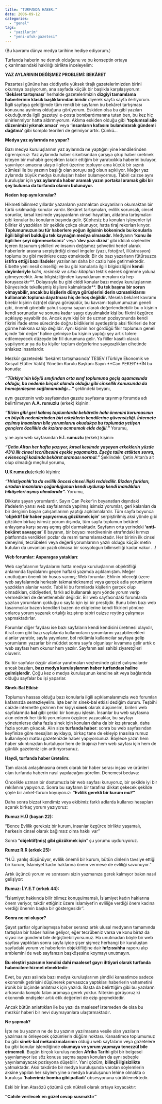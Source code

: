 ```yaml
---
title: "TURFANDA HABER:"
date: 2006-09-12
categories: 
  - "genel"
tags: 
  - "yazilarim"
  - "yeni-ufuk-gazetesi"
---
```


(Bu kavramı dünya medya tarihine hediye ediyorum.)

Turfanda haberin ne demek olduğunu ve bu konseptin ortaya çıkarılmasındaki haklılığı birlikte inceleyelim:

**YAZ AYLARININ DEĞİŞMEZ PROBLEMİ: BEKÂRET**

Pazartesi gününe has ciddiyetle yüksek tirajlı gazetelerimizden birini okumaya başlıyorum, ana sayfada küçük bir başlıkla karşılaşıyorum: **‘Bekâret tartışması’** herhalde gazetelerimizin **dizgiyi tamamlama haberlerinin klasik başlıklarından biridir** diyerek sayfa sayfa ilerliyorum. İlgili sayfaya geldiğimde tüm renkli bir sayfanın bu bekâret tartışması konusuna ayrılmış olduğunu görüyorum. Eskiden olsa bu gibi yazıları okuduğumda ilgili gazeteyi e-posta bombardımanına tutan ben, bu kez hiç sinirlenmiyor hatta aldırmıyorum. Aklıma eskiden olduğu gibi **‘toplumsal aile düzenimizi yıkmak amacı’** veya **‘insanların kafasını bulandırarak gündemi dağıtma’** gibi komplo teorileri de gelmiyor artık. Çünkü…

**Medya yaz aylarında ne yapar?**

Bazı medya kuruluşlarının yaz aylarında ne yaptığını yine kendilerinden öğreniyoruz: Yaz aylarında haber sıkıntısından çarşıya çıkıp haber üretmek isteyen bir muhabir gerçekten takdir ettiğim bir yaratıcılıkla haberini buluyor, yayınlıyor amacına ulaşıp ilgileri üzerine topluyor ama küçük bir sızıntı cümlesi ile bu yazının başlığı olan soruyu sağ olsun açıklıyor. Meğer yaz aylarında büyük medya kuruluşları haber bulamıyormuş. Tabiri caizse aynı kuruluşlar için **yaz aylarında haber aramak yazın portakal aramak gibi bir şey bulunsa da turfanda olanını bulunuyor.**

**Neden hep aynı konular?**

Hikmeti bilinmez yıllardır yazanların yazmaktan okuyanların okumaktan bir türlü sıkılmadığı konular vardır. Bekâret tartışmaları, evlilik sorunsalı, cinsel sorunlar, kırsal kesimde yaşayanların cinsel hayatları, aldatma tartışmaları gibi konular bu konuların başında gelir. Şüphesiz bu konuları işleyenler iyi bilirler ki yazdıkları bir şekilde çokça okunuyor, hatta tiraj rekorları kırıyor. **Toplumumuzun bu tür haberlere yoğun ilgisinin kökeninde bu konularla ilgili bilgileri bulduğu tek kaynağın medya olmasıdır.** Medyanın **‘konu ile ilgili her şeyi öğreneceksiniz’** veya **‘dev yazı dizisi’** gibi iddialı söylemler içeren özsunum şekilleri ve insanın değişmez şehvetini hedef alarak haberlerin arasına serpiştirdiği cinsel imgeler (yazı, fotoğraf, illüstrasyon) toplumu bu gibi metinlere cezp etmektedir. Bir de bazı yazarların fütürsuzca **istifra ettiği bazı ifadeler** yazılanları daha bir cazip hale getirmektedir. Elbette yeni nesil cinselliği ve bu gibi konularla ilgili bilgisizliğini **kendi deyimleriyle** _kalın, resimsiz ve sıkıcı kitapları_ tektik ederek öğrenme yoluna gitmeyecektir. Ama bilgisizliğinden kaynaklanan merakını da hep koruyacaktır**. Dolayısıyla bu gibi ciddi konular bazı medya kuruluşlarının bünyesinde tekelleşmiş kişilere kalmaktadır**. **Bu tek başına bir sorun olmayabilir, ancak bu kişilerin dünya görüşlerini derin uzmanlıklarını kullanarak topluma dayatması hiç de hoş değildir.** Mesela bekâret kavramı birebir kişinin öz(n)el dünya görüşüdür, bu kavramı toplumumuzun geneli gibi, önemli görebilir yahut saçma sapan olarak değerlendirebilir bu o kişinin kendi sorunudur ve sonuna kadar saygı duyulmalıdır kişi bu fikrini özgürce açıklayıp yayabilir de. Ancak aynı kişi bir de uzman pozisyonunda kendi fikrini ifade etme sürecinde doğru bildiklerini ayetleştirip aksi fikirleri de hor görme hakkına sahip değildir. Aynı kişinin hor gördüğü fikir toplumun geneli içinde ‘bir değer’ haline gelmişse bu kişinin yaptığı şey artık tolere edilemeyecek düzeyde bir fiil durumuna gelir. Ya fiiller kasıtlı olarak yapılıyordur ya da bu kişiler toplum değerlerine saygısızlıkları cihetinde ahlaksız insanlardır.

Mezkûr gazetedeki ‘bekâret tartışmasında’ TESEV (Türkiye Ekonomik ve Sosyal Etütler Vakfı) Yönetim Kurulu Başkanı Sayın **Can PEKER’**İN bu konuda:

**_“Türkiye’nin köylü sınıfından orta sınıf toplumuna geçiş aşamasında olduğu, bu nedenle birçok alanda olduğu gibi cinsellik konusunda da homojenleşme sağlanamadığı…”_** şeklindeki beyanı,

aynı gazetenin web sayfasından gazete sayfasına taşınmış forumda adı belirtilmeyen **A.A. rumuzlu** (erkek) kişinin:

**_“Bizim gibi geri kalmış toplumlarda bekâretin hala önemini korumasının en büyük nedenlerinden biri erkeklerin kendilerine güvensizliği. İnternete açılmış insanların bile yorumlarını okudukça bu toplumda yetişen gençlere özellikle de kızlara acımamak elde değil.”_** Yorumu,

yine aynı web sayfasından **E.İ. rumuzlu** (erkek) kişinin:

**_“Çetin Altan her hafta yazıyor, kırsal kesimde yaşayan erkeklerin yüzde 43’ü ilk cinsel tecrübesini eşekle yaşamakta. Eşeğe talim ettikten sonra, evleneceği kadında bekâret araması normal.”_** Şeklindeki Çetin Altan’a ait olup olmadığı meçhul yorumu,

**U.K rumuzlu**(erkek) kişinin:

**_“Hristiyanlık’ta da evlilik öncesi cinsel ilişki reddedilir. Bizden farkları, sıradan insanların çoğunluğunun kendi uydurup kendi inandıkları hikâyeleri aşmış olmalarıdır”._** Yorumu,

Dikkate şayan yorumlardır. Sayın Can Peker’in beyanatları dışındaki ifadelerin yarısı web sayfalarında yapılmış isimsiz yorumlar, geri kalanları da bir derginin bayan çalışanlarının yaptığı açıklamalardır. Tüm sayfa boyunca **‘objektif bir haber yapıyormuş gözükmek için’** serpiştirilmiş aksi yönde gibi gözüken birkaç isimsiz yorum dışında, tüm sayfa toplumun bekâret anlayışına karşı savaş açmış gibi durmaktadır. Sayfanın orta yerindeki **‘anti-bekâret savaşçısı’** 8 bayanın, bir boyacı merdiveninin etrafındaki kırmızı platformda verdikleri pozlar da resmi tamamlamaktadır. Her birinin ilk cinsel deneyimi, tecrübeleri veya değerli yorumlarının yazılı olduğu küçük metin kutuları da unvanları yazılı olmasa bir sosyologun bilimselliği kadar vakur ...!

**Web forumlar: Asparagas yatakları:**

Web sayfalarının faydalarını hatta medya kuruluşlarının objektifliği anlamında faydalarını geçen haftaki yazımda açıklamıştım. Meğer unuttuğum önemli bir husus varmış; Web forumlar. Ehlinin bileceği üzere web sayfalarında herkesin takma(nickname) veya gerçek adla yorumlarını yazdıkları alanlar vardır. Tabii ki bu formlarda kişilerin gerçek olup olmadıkları, ciddiyetleri, farklı ad kullanarak aynı yönde yorum verip vermedikleri de denetlenebilir değildir. Bir web sayfasındaki forumlarda yazılan yorumların çokluğu o sayfa için iyi bir prestijdir. Bunu bilen bazı web tasarımcılar bazen kendileri bazen de ekiplerine kendi fikirleri yönüne onlarca yorum yazarak ortalığı kızıştırıp tabiri caizse reyting çalışması yapmaktadırlar.

Forumlar diğer faydası ise bazı sayfaların kendi kendisini üretmesi olayıdır, itiraf.com gibi bazı sayfalarda kullanıcıların yorumlarını yazabilecekleri alanlar yaratılır, sayfa yayınlanır, bol reklâmla kullanıcılar sayfaya gelip yorumlarını yazarlar bir müddet sonra sayfa olgunlaşır kıvamına gelir artık o web sayfası hem okunur hem yazılır. Sayfanın asıl sahibi ziyaretçileri oluverir.

Bu tür sayfalar özgür alanlar yaratmaları veçhesinde güzel çalışmalardır ancak bazıları, **bazı medya kuruluşlarının haber turfandası haline gelmişlerdir**. Çoğu kez o medya kuruluşunun kendine ait veya bağlantıda olduğu sayfalar bu işi yaparlar.

**Sinek-Bal Etkisi:**

Toplumun hassas olduğu bazı konularla ilgili açıklamalarımızla web forumları kafamızda sentezleyelim. İşte benim sinek-bal etkisi dediğim durum. Teşbihi caizde internette gezinen her kişiyi **sinek** olarak düşünelim, birileri web sayfalarında **bal** gibi çekici bir konuyu işlesin. İnsanlar bu web sayfasına akın ederek her türlü yorumlarını özgürce yazacaklar, bu sayfayı yönetenlerse daha fazla sinek için konuları daha da bir kızıştıracak, daha fazla yorum çıkacak. Alın size **turfanda haber**: sonra bu web sayfasından keyfinize göre mesajları ayıklayıp, birkaç tane de ekleyip (nasılsa rumuz kullanılıyor) matbu gazetenizde haber yapıyorsunuz. Böylece yazın hem haber sıkıntınızdan kurtuluyor hem de tirajınızı hem web sayfası için hem de günlük gazeteniz için arttırıyorsunuz.

**Haydi, turfanda haber üretelim:**

Tam olarak anlaşılmasına örnek olarak bir haber serası inşası ve ürünleri olan turfanda haberin nasıl yapılacağını görelim. Denemesi bedava:

Öncelikle uzman bir dostumuzla bir web sayfası kuruyoruz, bir şekilde iyi bir reklâmını yapıyoruz. Sonra bu sayfanın bir tarafına dikkat çekecek şekilde şöyle bir anket-forum koyuyoruz: **“Evlilik gerekli bir kurum mu?”**

Daha sonra bizzat kendimiz veya ekibimiz farklı adlarda kullanıcı hesapları açarak birkaç yorum yazıyoruz:

**Rumuz H.Ü (bayan 22):**

“Bence Evlilik gereksiz bir kurum, insanlar özgürce birlikte yaşamalı, herkesin cinsel olarak bağımsız olma hakkı var”

Sonra “**objektif(miş) gibi gözükmek için**” şu yorumu uyduruyoruz.

**Rumuz R.R (erkek 25):**

“H.Ü. yanlış düşünüyor, evlilik önemli bir kurum, bütün dinlerin tavsiye ettiği bir kurum, İslamiyet kadın haklarına önem vermese de evliliği savunuyor.”

Artık üçüncü yorum ve sonrasını sizin yazmanıza gerek kalmıyor bakın nasıl gelişiyor:

**Rumuz: İ.Y.E.T (erkek 44):**

“İslamiyet hakkında bilir bilmez konuşulmamalı, İslamiyet kadın haklarına önem veriyor, takdir ettiğiniz üzere İslamiyet’in evliliğe verdiği önem kadına verdiği önemin başka bir göstergesidir”.

**Sonra ne mi oluyor?**

Şayet şartlar olgunlaşmışsa haber seranız artık ulusal medyanın tamamında tartışılan bir haber haline geliyor, eğer tecrübeniz varsa ve konu biraz da siyasi ise gündemi bile değiştirebiliyorsunuz. Ha unutmadan böyle bir web sayfası yaptıktan sonra sayfa iyice şişer şişmez herhangi bir kuruluştan sayfadaki yorum ve haberlerin objektifliğine dair **hıfzıssıhha** raporu alıp amblemini de web sayfanızın başköşesine koymayı unutmayın.

**Bu eleştiri yazısının kendisi dahi maalesef gayrı ihtiyari olarak turfanda habercilere hizmet etmektedir**:

Evet, bu yazı aslında bazı medya kuruluşlarının şimdiki kanaatimce sadece ekonomik getirisini düşünerek pervasızca yaptıkları haberlerin vahametini ironik bir biçimde anlatmak için yazıldı. Başta da belirttiğim gibi bu yazıların arkasında komplo falan aramaya gerek yoktur. Nitekim görüyoruz ki ekonomik endişeler artık etik değerleri de ezip geçmektedir.

Ancak bütün anlattıkları ile bu yazı da maalesef istemeden de olsa bu mezkûr haberi bir nevi duymayanlara ulaştırmaktadır.

**Ne yapmalı?**

İşte ne bu yazının ne de bu yazının yazılmasına vesile olan yazıların yazılmasını önleyecek çözümlerin düğüm noktası. Kanaatimce toplumumuz bu gibi **sinek-bal mekanizmalarının** olduğu web sayfaların veya gazetelere bu gibi konular işlendiğinde **okumaya ve yorum yapmaya tenezzül bile etmemeli**. Bugün birçok kuruluş neden **Afrika Tarihi** gibi bir belgesel yayınlamıyor ise söz konusu saçma sapan konuları da aynı sebeple yayınlamayacak pozisyona düşebilir. Yani çözüm, **bilinçli ilgisizlikte** yatmaktadır. Aksi takdirde bir medya kuruluşunda varolan söylemlerin aksine yapılan her söylem yine o medya kuruluşunun lehine olmakta o kuruluşu **‘haberimiz bomba gibi patladı’** obsesyonuna sürüklemektedir.

Eski bir İran Atasözü çözümü çok nükteli olarak ortaya koyacaktır:

**“Cahile verilecek en güzel cevap susmaktır”**
